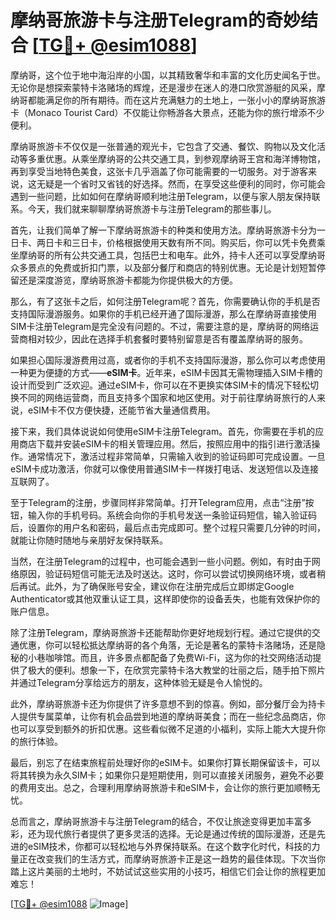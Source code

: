 # 摩纳哥旅游卡与注册Telegram的奇妙结合 [[TG💪+ @esim1088](https://t.me/s/esim1088)]

摩纳哥，这个位于地中海沿岸的小国，以其精致奢华和丰富的文化历史闻名于世。无论你是想探索蒙特卡洛赌场的辉煌，还是漫步在迷人的港口欣赏游艇的风采，摩纳哥都能满足你的所有期待。而在这片充满魅力的土地上，一张小小的摩纳哥旅游卡（Monaco Tourist Card）不仅能让你畅游各大景点，还能为你的旅行增添不少便利。

摩纳哥旅游卡不仅仅是一张普通的观光卡，它包含了交通、餐饮、购物以及文化活动等多重优惠。从乘坐摩纳哥的公共交通工具，到参观摩纳哥王宫和海洋博物馆，再到享受当地特色美食，这张卡几乎涵盖了你可能需要的一切服务。对于游客来说，这无疑是一个省时又省钱的好选择。然而，在享受这些便利的同时，你可能会遇到一些问题，比如如何在摩纳哥顺利地注册Telegram，以便与家人朋友保持联系。今天，我们就来聊聊摩纳哥旅游卡与注册Telegram的那些事儿。

首先，让我们简单了解一下摩纳哥旅游卡的种类和使用方法。摩纳哥旅游卡分为一日卡、两日卡和三日卡，价格根据使用天数有所不同。购买后，你可以凭卡免费乘坐摩纳哥的所有公共交通工具，包括巴士和电车。此外，持卡人还可以享受摩纳哥众多景点的免费或折扣门票，以及部分餐厅和商店的特别优惠。无论是计划短暂停留还是深度游览，摩纳哥旅游卡都能为你提供极大的方便。

那么，有了这张卡之后，如何注册Telegram呢？首先，你需要确认你的手机是否支持国际漫游服务。如果你的手机已经开通了国际漫游，那么在摩纳哥直接使用SIM卡注册Telegram是完全没有问题的。不过，需要注意的是，摩纳哥的网络运营商相对较少，因此在选择手机套餐时要特别留意是否有覆盖摩纳哥的服务。

如果担心国际漫游费用过高，或者你的手机不支持国际漫游，那么你可以考虑使用一种更为便捷的方式——**eSIM卡**。近年来，eSIM卡因其无需物理插入SIM卡槽的设计而受到广泛欢迎。通过eSIM卡，你可以在不更换实体SIM卡的情况下轻松切换不同的网络运营商，而且支持多个国家和地区使用。对于前往摩纳哥旅行的人来说，eSIM卡不仅方便快捷，还能节省大量通信费用。

接下来，我们具体说说如何使用eSIM卡注册Telegram。首先，你需要在手机的应用商店下载并安装eSIM卡的相关管理应用。然后，按照应用中的指引进行激活操作。通常情况下，激活过程非常简单，只需输入收到的验证码即可完成设置。一旦eSIM卡成功激活，你就可以像使用普通SIM卡一样拨打电话、发送短信以及连接互联网了。

至于Telegram的注册，步骤同样非常简单。打开Telegram应用，点击“注册”按钮，输入你的手机号码。系统会向你的手机号发送一条验证码短信，输入验证码后，设置你的用户名和密码，最后点击完成即可。整个过程只需要几分钟的时间，就能让你随时随地与亲朋好友保持联系。

当然，在注册Telegram的过程中，也可能会遇到一些小问题。例如，有时由于网络原因，验证码短信可能无法及时送达。这时，你可以尝试切换网络环境，或者稍后再试。此外，为了确保账号安全，建议你在注册完成后立即绑定Google Authenticator或其他双重认证工具，这样即使你的设备丢失，也能有效保护你的账户信息。

除了注册Telegram，摩纳哥旅游卡还能帮助你更好地规划行程。通过它提供的交通优惠，你可以轻松抵达摩纳哥的各个角落，无论是著名的蒙特卡洛赌场，还是隐秘的小巷咖啡馆。而且，许多景点都配备了免费Wi-Fi，这为你的社交网络活动提供了极大的便利。想象一下，在欣赏完蒙特卡洛大教堂的壮丽之后，随手拍下照片并通过Telegram分享给远方的朋友，这种体验无疑是令人愉悦的。

此外，摩纳哥旅游卡还为你提供了许多意想不到的惊喜。例如，部分餐厅会为持卡人提供专属菜单，让你有机会品尝到地道的摩纳哥美食；而在一些纪念品商店，你也可以享受到额外的折扣优惠。这些看似微不足道的小福利，实际上能大大提升你的旅行体验。

最后，别忘了在结束旅程前处理好你的eSIM卡。如果你打算长期保留该卡，可以将其转换为永久SIM卡；如果你只是短期使用，则可以直接关闭服务，避免不必要的费用支出。总之，合理利用摩纳哥旅游卡和eSIM卡，会让你的旅行更加顺畅无忧。

总而言之，摩纳哥旅游卡与注册Telegram的结合，不仅让旅途变得更加丰富多彩，还为现代旅行者提供了更多灵活的选择。无论是通过传统的国际漫游，还是先进的eSIM技术，你都可以轻松地与外界保持联系。在这个数字化时代，科技的力量正在改变我们的生活方式，而摩纳哥旅游卡正是这一趋势的最佳体现。下次当你踏上这片美丽的土地时，不妨试试这些实用的小技巧，相信它们会让你的旅程更加难忘！

[[TG💪+ @esim1088](https://t.me/s/esim1088) ![Image](https://i.postimg.cc/4NQfJmqS/Snipaste-2025-05-13-00-14-12.png)]